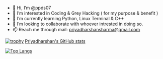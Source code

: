 - 👋 Hi, I’m @ppds07
- 👀 I’m interested in Coding & Grey Hacking ( for my purpose & benefit )
- 🌱 I’m currently learning Python, Linux Terminal & C++
- 💞️ I’m looking to collaborate with whoever intrested in doing so.
- 📫 Reach me through mail: priyadharshansharma@gmail.com

[![trophy](https://github-profile-trophy.vercel.app/?username=ppds07&no-bg=true&no-frame=true&theme=tokyonight)](https://github.com/ryo-ma/github-profile-trophy)
[Priyadharshan's GitHub stats](https://github-readme-stats.vercel.app/api?username=ppds07&show_icons=true&theme=radical)

[![Top Langs](https://github-readme-stats.vercel.app/api/top-langs/?username=ppds07&layout=compact)](https://github.com/ppds07/github-readme-stats)


<!---
ppds07/ppds07 is a ✨ special ✨ repository because its `README.md` (this file) appears on your GitHub profile.
You can click the Preview link to take a look at your changes.
--->
